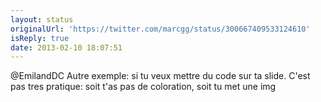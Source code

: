 ```yaml
---
layout: status
originalUrl: 'https://twitter.com/marcgg/status/300667409533124610'
isReply: true
date: 2013-02-10 18:07:51
---
```


@EmilandDC Autre exemple: si tu veux mettre du code sur ta slide. C'est pas tres pratique: soit t'as pas de coloration, soit tu met une img
